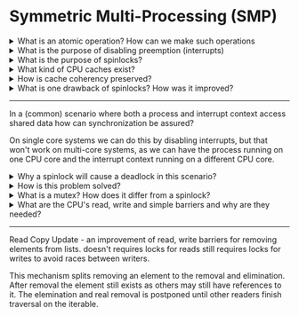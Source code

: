 # Symmetric Multi-Processing (SMP)

<details>

<summary>What is an atomic operation? How can we make such operations</summary>

An instruction that cannot be interrupted by an interrupt.
We can do such operations by using hardware specific operations or by using cross platform wrappers. Linux offers atomic operation functions for example.

In x86 this happens by using the lock keyword in assembly which makes sure the used resource is owned by the instructions.
</details>

<details>
<summary>What is the purpose of disabling preemption (interrupts)</summary>
On a single core systems the only sense of concurrency is interrupts thus by disabling interrupts there's no concurrency and there's no need for synchronization
</details>

<details>
<summary>What is the purpose of spinlocks?</summary>
On multi core systems disabling interrupts is not enough as two cores can have race conditions on the same variable in memory. In order to solve this spinlocks are used. 

One core acquires a spinlock and when the other core tries to access the variable it firsts tries to acquire the lock thus looping ("spinning") until it is freed. When the first core finishes accessing the data it frees the lock.
</details>

<details>
<summary>What kind of CPU caches exist?</summary>

Caches exist to improve CPUs performance. 

* L1 - local cache, only available to one core
* L2 - shared between all cores
</details>

<details>
<summary>How is cache coherency preserved?</summary>
There are two main protocols:

* Bus snoofing - all memory bus transactions are monitored with caches and when uncoherency is detected the monitor takes action.

* Directory based - a unique "directory" entity exists to validate coherency. cache communicate directly with the directory to preserve the coherency.
</details>

<details>
<summary>What is one drawback of spinlocks? How was it improved?</summary>

The simple implementation of spinlocks checks the lock's value using the lock assembly keyword, as most of the time the lock is locked in you can have 3 processors checking the memory of the lock a lot of times (locking and unlocking the address at the cache each time). This causes cache thrashing (the value gets corrupted).

In order to improve this design spinlocks can first have a normal check on the lock and only after the first check if confirmed use the atomic lock keyword - removing the atomic instruction in most cases and reducing cache thrasing.

In modern operating systems locks are created in lists in memory thus reducing cache thrashing by a lot due to the distance between each lock.
</details>

---
In a (common) scenario where both a process and interrupt context access shared data how can synchronization be assured?

On single core systems we can do this by disabling interrupts, but that won't work on multi-core systems, as we can have the process running on one CPU core and the interrupt context running on a different CPU core.

<details>
<summary>Why a spinlock will cause a deadlock in this scenario?</summary>

* The process locks the object
* The same CPU interrupts and tries to acquire the lock in interrupt context (starts spinlocking)
* Deadlock ^.^
</details>

<details>
<summary>How is this problem solved?</summary>

* The process firsts disables preempting (interrupts) then acquires the spinlock
* Interrupt context always acquires the spinlock 

The difference is that in this situation no interrupt can be raised from the process CPU thus we avoid the deadlock
</details>

<details>
<summary>What is a mutex? How does it differ from a spinlock?</summary>
A mutex is a lock object that is only available in process context. Behind the scenes it uses an optimized version of a spinlock. The operating system gives the mutex to the process and this way enables a high level way of synchronization.
</details>

<details>
<summary>What are the CPU's read, write and simple barriers and why are they needed?</summary>

Today compilers and CPU work together to utilize the fact that a CPU can separate some operations to smaller operations and this way parallelize two operations. 

In order to synchronize this parallelism barriers are used (most of the times they aren't needed but they exists)

* Read barrier - all operations before the barrier would complete their reads until that barrier
* Write barrier - all operations before the barrier would complete their writes until that barrier
* Simple barrier - Read barrier + Write barrier
</details>

---

Read Copy Update - an improvement of read, write barriers for removing elements from lists. doesn't requires locks for reads still requires locks for writes to avoid races between writers.

This mechanism splits removing an element to the removal and elimination. After removal the element still exists as others may still have references to it. The elemination and real removal is postponed until other readers finish traversal on the iterable.